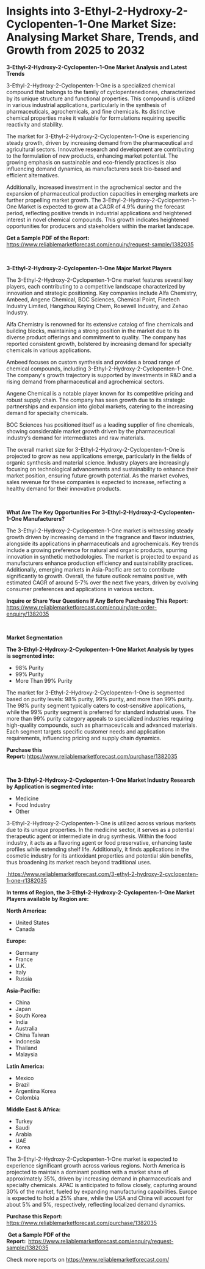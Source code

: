<p><h1>Insights into 3-Ethyl-2-Hydroxy-2-Cyclopenten-1-One Market Size: Analysing Market Share, Trends, and Growth from 2025 to 2032</h1></p><p><strong>3-Ethyl-2-Hydroxy-2-Cyclopenten-1-One Market Analysis and Latest Trends</strong></p>
<p><p>3-Ethyl-2-Hydroxy-2-Cyclopenten-1-One is a specialized chemical compound that belongs to the family of cyclopentenediones, characterized by its unique structure and functional properties. This compound is utilized in various industrial applications, particularly in the synthesis of pharmaceuticals, agrochemicals, and fine chemicals. Its distinctive chemical properties make it valuable for formulations requiring specific reactivity and stability.</p><p>The market for 3-Ethyl-2-Hydroxy-2-Cyclopenten-1-One is experiencing steady growth, driven by increasing demand from the pharmaceutical and agricultural sectors. Innovative research and development are contributing to the formulation of new products, enhancing market potential. The growing emphasis on sustainable and eco-friendly practices is also influencing demand dynamics, as manufacturers seek bio-based and efficient alternatives. </p><p>Additionally, increased investment in the agrochemical sector and the expansion of pharmaceutical production capacities in emerging markets are further propelling market growth. The 3-Ethyl-2-Hydroxy-2-Cyclopenten-1-One Market is expected to grow at a CAGR of 4.9% during the forecast period, reflecting positive trends in industrial applications and heightened interest in novel chemical compounds. This growth indicates heightened opportunities for producers and stakeholders within the market landscape.</p></p>
<p><strong>Get a Sample PDF of the Report:&nbsp;</strong> <a href="https://www.reliablemarketforecast.com/enquiry/request-sample/1382035?utm_campaign=3122&utm_medium=2&utm_source=Github&utm_content=ia&utm_term=02042025&utm_id=3-ethyl-2-hydroxy-2-cyclopenten-1-one">https://www.reliablemarketforecast.com/enquiry/request-sample/1382035</a></p>
<p>&nbsp;</p>
<p><strong>3-Ethyl-2-Hydroxy-2-Cyclopenten-1-One Major Market Players</strong></p>
<p><p>The 3-Ethyl-2-Hydroxy-2-Cyclopenten-1-One market features several key players, each contributing to a competitive landscape characterized by innovation and strategic positioning. Key companies include Alfa Chemistry, Ambeed, Angene Chemical, BOC Sciences, Chemical Point, Finetech Industry Limited, Hangzhou Keying Chem, Rosewell Industry, and Zehao Industry.</p><p>Alfa Chemistry is renowned for its extensive catalog of fine chemicals and building blocks, maintaining a strong position in the market due to its diverse product offerings and commitment to quality. The company has reported consistent growth, bolstered by increasing demand for specialty chemicals in various applications.</p><p>Ambeed focuses on custom synthesis and provides a broad range of chemical compounds, including 3-Ethyl-2-Hydroxy-2-Cyclopenten-1-One. The company's growth trajectory is supported by investments in R&D and a rising demand from pharmaceutical and agrochemical sectors.</p><p>Angene Chemical is a notable player known for its competitive pricing and robust supply chain. The company has seen growth due to its strategic partnerships and expansion into global markets, catering to the increasing demand for specialty chemicals.</p><p>BOC Sciences has positioned itself as a leading supplier of fine chemicals, showing considerable market growth driven by the pharmaceutical industry’s demand for intermediates and raw materials. </p><p>The overall market size for 3-Ethyl-2-Hydroxy-2-Cyclopenten-1-One is projected to grow as new applications emerge, particularly in the fields of organic synthesis and material science. Industry players are increasingly focusing on technological advancements and sustainability to enhance their market position, ensuring future growth potential. As the market evolves, sales revenue for these companies is expected to increase, reflecting a healthy demand for their innovative products.</p></p>
<p>&nbsp;</p>
<p><strong>What Are The Key Opportunities For 3-Ethyl-2-Hydroxy-2-Cyclopenten-1-One Manufacturers?</strong></p>
<p><p>The 3-Ethyl-2-Hydroxy-2-Cyclopenten-1-One market is witnessing steady growth driven by increasing demand in the fragrance and flavor industries, alongside its applications in pharmaceuticals and agrochemicals. Key trends include a growing preference for natural and organic products, spurring innovation in synthetic methodologies. The market is projected to expand as manufacturers enhance production efficiency and sustainability practices. Additionally, emerging markets in Asia-Pacific are set to contribute significantly to growth. Overall, the future outlook remains positive, with estimated CAGR of around 5-7% over the next five years, driven by evolving consumer preferences and applications in various sectors.</p></p>
<p><strong>Inquire or Share Your Questions If Any Before Purchasing This Report:</strong> <a href="https://www.reliablemarketforecast.com/enquiry/pre-order-enquiry/1382035?utm_campaign=3122&utm_medium=2&utm_source=Github&utm_content=ia&utm_term=02042025&utm_id=3-ethyl-2-hydroxy-2-cyclopenten-1-one">https://www.reliablemarketforecast.com/enquiry/pre-order-enquiry/1382035</a></p>
<p>&nbsp;</p>
<p><strong>Market Segmentation</strong></p>
<p><strong>The 3-Ethyl-2-Hydroxy-2-Cyclopenten-1-One Market Analysis by types is segmented into:</strong></p>
<p><ul><li>98% Purity</li><li>99% Purity</li><li>More Than 99% Purity</li></ul></p>
<p><p>The market for 3-Ethyl-2-Hydroxy-2-Cyclopenten-1-One is segmented based on purity levels: 98% purity, 99% purity, and more than 99% purity. The 98% purity segment typically caters to cost-sensitive applications, while the 99% purity segment is preferred for standard industrial uses. The more than 99% purity category appeals to specialized industries requiring high-quality compounds, such as pharmaceuticals and advanced materials. Each segment targets specific customer needs and application requirements, influencing pricing and supply chain dynamics.</p></p>
<p><strong>Purchase this Report:&nbsp;</strong><a href="https://www.reliablemarketforecast.com/purchase/1382035?utm_campaign=3122&utm_medium=2&utm_source=Github&utm_content=ia&utm_term=02042025&utm_id=3-ethyl-2-hydroxy-2-cyclopenten-1-one">https://www.reliablemarketforecast.com/purchase/1382035</a></p>
<p>&nbsp;</p>
<p><strong>The 3-Ethyl-2-Hydroxy-2-Cyclopenten-1-One Market Industry Research by Application is segmented into:</strong></p>
<p><ul><li>Medicine</li><li>Food Industry</li><li>Other</li></ul></p>
<p><p>3-Ethyl-2-Hydroxy-2-Cyclopenten-1-One is utilized across various markets due to its unique properties. In the medicine sector, it serves as a potential therapeutic agent or intermediate in drug synthesis. Within the food industry, it acts as a flavoring agent or food preservative, enhancing taste profiles while extending shelf life. Additionally, it finds applications in the cosmetic industry for its antioxidant properties and potential skin benefits, thus broadening its market reach beyond traditional uses.</p></p>
<p><a href="https://www.reliablemarketforecast.com/3-ethyl-2-hydroxy-2-cyclopenten-1-one-r1382035?utm_campaign=3122&utm_medium=2&utm_source=Github&utm_content=ia&utm_term=02042025&utm_id=3-ethyl-2-hydroxy-2-cyclopenten-1-one">&nbsp;https://www.reliablemarketforecast.com/3-ethyl-2-hydroxy-2-cyclopenten-1-one-r1382035</a></p>
<p><strong>In terms of Region, the 3-Ethyl-2-Hydroxy-2-Cyclopenten-1-One Market Players available by Region are:</strong></p>
<p>
    <p> <strong> North America: </strong>
        <ul>
            <li>United States</li>
            <li>Canada</li>
        </ul>
        </p> 
    <p> <strong> Europe: </strong>
        <ul>
            <li>Germany</li>
            <li>France</li>
            <li>U.K.</li>
            <li>Italy</li>
            <li>Russia</li>
        </ul>
        </p> 
    <p> <strong> Asia-Pacific: </strong>
        <ul>
            <li>China</li>
            <li>Japan</li>
            <li>South Korea</li>
            <li>India</li>
            <li>Australia</li>
            <li>China Taiwan</li>
            <li>Indonesia</li>
            <li>Thailand</li>
            <li>Malaysia</li>
        </ul>
        </p> 
    <p> <strong> Latin America: </strong>
        <ul>
            <li>Mexico</li>
            <li>Brazil</li>
            <li>Argentina Korea</li>
            <li>Colombia</li>
        </ul>
        </p> 
    <p> <strong> Middle East & Africa: </strong>
        <ul>
            <li>Turkey</li>
            <li>Saudi</li>
            <li>Arabia</li>
            <li>UAE</li>
            <li>Korea</li>
        </ul>
    </p>
    </p>
<p><p>The 3-Ethyl-2-Hydroxy-2-Cyclopenten-1-One market is expected to experience significant growth across various regions. North America is projected to maintain a dominant position with a market share of approximately 35%, driven by increasing demand in pharmaceuticals and specialty chemicals. APAC is anticipated to follow closely, capturing around 30% of the market, fueled by expanding manufacturing capabilities. Europe is expected to hold a 25% share, while the USA and China will account for about 5% and 5%, respectively, reflecting localized demand dynamics.</p></p>
<p><strong>Purchase this Report: </strong><a href="https://www.reliablemarketforecast.com/purchase/1382035?utm_campaign=3122&utm_medium=2&utm_source=Github&utm_content=ia&utm_term=02042025&utm_id=3-ethyl-2-hydroxy-2-cyclopenten-1-one">https://www.reliablemarketforecast.com/purchase/1382035</a></p>
<p>&nbsp;<strong>Get a Sample PDF of the Report:&nbsp;&nbsp;</strong><a href="https://www.reliablemarketforecast.com/enquiry/request-sample/1382035?utm_campaign=3122&utm_medium=2&utm_source=Github&utm_content=ia&utm_term=02042025&utm_id=3-ethyl-2-hydroxy-2-cyclopenten-1-one">https://www.reliablemarketforecast.com/enquiry/request-sample/1382035</a></p>
<p><strong></strong></p>
<p>Check more reports on <a href="https://www.reliablemarketforecast.com/?utm_campaign=3122&utm_medium=2&utm_source=Github&utm_content=ia&utm_term=02042025&utm_id=3-ethyl-2-hydroxy-2-cyclopenten-1-one">https://www.reliablemarketforecast.com/</a></p>